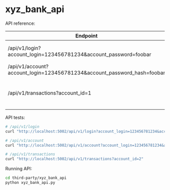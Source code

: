 # xyz_bank_api

API reference:

| Endpoint | Request | Arguments | Response |
| -------- | ------- | --------- | -------- |
| /api/v1/login?account_login=123456781234&account_password=foobar | GET | N/A | ``{"account_login": "123456781234", "account_password_hash": "somehash"}``
| /api/v1/account?account_login=123456781234&account_password_hash=foobar | GET | N/A | ``{"id": 1, "balance": 1013.28}``
| /api/v1/transactions?account_id=1 | GET | N/A | ``[{"transaction_date": "2019/08/03, "transaction_seller": "walmart", "transaction_amount": 12.04, "account_id": 1}]``

API tests:

```bash
# /api/v1/login
curl "http://localhost:5002/api/v1/login?account_login=123456781234&account_password=xyz_bank_nathan"

# /api/v1/account
curl "http://localhost:5002/api/v1/account?account_login=123456781234&account_password_hash=pbkdf2:sha256:150000\$FRb1SnZg\$6174439c41665d33166cae4ce22a5c080dbcdd73813712f1123180be08271188"

# /api/v1/transactions
curl "http://localhost:5002/api/v1/transactions?account_id=2"
```

Running API:

```bash
cd third-party/xyz_bank_api
python xyz_bank_api.py
```